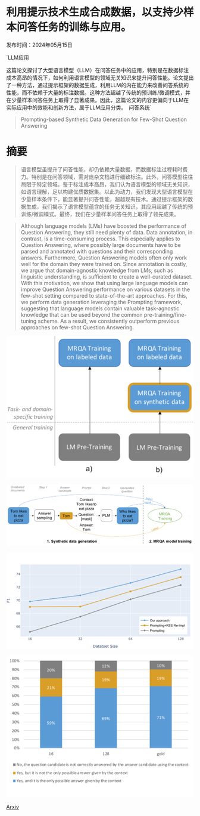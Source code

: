 # 利用提示技术生成合成数据，以支持少样本问答任务的训练与应用。

发布时间：2024年05月15日

`LLM应用

这篇论文探讨了大型语言模型（LLM）在问答任务中的应用，特别是在数据标注成本高昂的情况下，如何利用语言模型的领域无关知识来提升问答性能。论文提出了一种方法，通过提示框架的数据生成，利用LLM的内在能力来改善问答系统的性能，而不依赖于大量的标注数据。这种方法超越了传统的预训练/微调模式，并在少量样本问答任务上取得了显著成果。因此，这篇论文的内容更偏向于LLM在实际应用中的效能和创新方法，属于LLM应用分类。` `问答系统`

> Prompting-based Synthetic Data Generation for Few-Shot Question Answering

# 摘要

> 语言模型虽提升了问答性能，却仍依赖大量数据，而数据标注过程耗时费力。特别是在问答领域，需对庞杂文档进行细致标注。此外，问答模型往往局限于特定领域。鉴于标注成本高昂，我们认为语言模型的领域无关知识，如语言理解，足以构建优质数据集。以此为动力，我们发现大型语言模型在少量样本条件下，能显著提升问答性能，超越现有技术。通过提示框架的数据生成，我们揭示了语言模型蕴含的任务无关知识，其应用超越了传统的预训练/微调模式。最终，我们在少量样本问答任务上取得了领先成果。

> Although language models (LMs) have boosted the performance of Question Answering, they still need plenty of data. Data annotation, in contrast, is a time-consuming process. This especially applies to Question Answering, where possibly large documents have to be parsed and annotated with questions and their corresponding answers. Furthermore, Question Answering models often only work well for the domain they were trained on. Since annotation is costly, we argue that domain-agnostic knowledge from LMs, such as linguistic understanding, is sufficient to create a well-curated dataset. With this motivation, we show that using large language models can improve Question Answering performance on various datasets in the few-shot setting compared to state-of-the-art approaches. For this, we perform data generation leveraging the Prompting framework, suggesting that language models contain valuable task-agnostic knowledge that can be used beyond the common pre-training/fine-tuning scheme. As a result, we consistently outperform previous approaches on few-shot Question Answering.

![利用提示技术生成合成数据，以支持少样本问答任务的训练与应用。](../../../paper_images/2405.09335/x1.png)

![利用提示技术生成合成数据，以支持少样本问答任务的训练与应用。](../../../paper_images/2405.09335/x2.png)

![利用提示技术生成合成数据，以支持少样本问答任务的训练与应用。](../../../paper_images/2405.09335/x3.png)

![利用提示技术生成合成数据，以支持少样本问答任务的训练与应用。](../../../paper_images/2405.09335/x4.png)

[Arxiv](https://arxiv.org/abs/2405.09335)